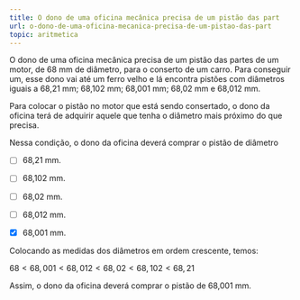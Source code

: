 ```yaml
---
title: O dono de uma oficina mecânica precisa de um pistão das part
url: o-dono-de-uma-oficina-mecanica-precisa-de-um-pistao-das-part
topic: aritmetica
---
```



O dono de uma oficina mecânica precisa de um pistão das partes de um motor, de 68 mm de diâmetro, para o conserto de um carro. Para conseguir um, esse dono vai até um ferro velho e lá encontra pistões com diâmetros iguais a 68,21 mm; 68,102 mm; 68,001 mm; 68,02 mm e 68,012 mm.

Para colocar o pistão no motor que está sendo consertado, o dono da oficina terá de adquirir aquele que tenha o diâmetro mais próximo do que precisa.

Nessa condição, o dono da oficina deverá comprar o pistão de diâmetro



- [ ] 68,21 mm.
- [ ] 68,102 mm.
- [ ] 68,02 mm.
- [ ] 68,012 mm.
- [x] 68,001 mm.


Colocando as medidas dos diâmetros em ordem crescente, temos:

$68 < 68,001 < 68,012 < 68,02 < 68,102 < 68,21$

Assim, o dono da oficina deverá comprar o pistão de 68,001 mm.
